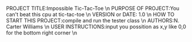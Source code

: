

PROJECT TITLE:Impossible Tic-Tac-Toe \n
PURPOSE OF PROJECT:You can't beat this cpu at tic-tac-toe \n
VERSION or DATE: 1.0 \n
HOW TO START THIS PROJECT:compile and run the tester class \n
AUTHORS:N. Carter Williams \n
USER INSTRUCTIONS:input you possition as x,y like 0,0 for the bottom right corner \n
